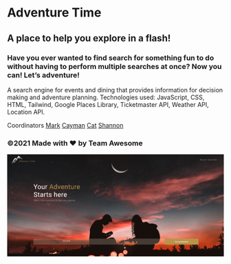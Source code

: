# Adventure Time

## A place to help you explore in a flash!

### Have you ever wanted to find search for something fun to do without having to perform multiple searches at once? Now you can! Let’s adventure!

A search engine for events and dining that provides information for decision making and adventure planning.
Technologies used: JavaScript, CSS, HTML, Tailwind, Google Places Library, Ticketmaster API, Weather API, Location API.

Coordinators
[Mark](https://github.com/mjos7)
[Cayman](https://github.com/MaziveVelocity)
[Cat](https://github.com/cat-bh)
[Shannon](https://github.com/ShannonDukes)

### ©️2021 Made with ❤️ by Team Awesome

![Welcome to Adventure Time](assets/img/adventure-time-photo.png)
